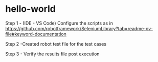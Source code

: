 # hello-world

Step 1 - (IDE - VS Code) Configure the scripts as in https://github.com/robotframework/SeleniumLibrary?tab=readme-ov-file#keyword-documentation

Step 2 -Created robot test file for the test cases

Step 3 - Verify the results file post execution

